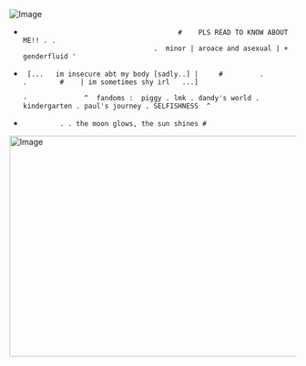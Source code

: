 
![Image](https://github.com/user-attachments/assets/6c45731a-ab0c-42da-a9aa-1fcd7e834db7)

  -
                                              #    PLS READ TO KNOW ABOUT ME!! . .
                                        .  minor | aroace and asexual | + genderfluid '
-      [...   im insecure abt my body [sadly..] |     #         .          .        #    | im sometimes shy irl   ...]
                                                                                                                                -              ^  fandoms :  piggy . lmk . dandy's world . kindergarten . paul's journey . SELFISHNESS  ^
-              . . the moon glows, the sun shines # 
     
<img width="645" height="387" alt="Image" src="https://github.com/user-attachments/assets/fdce84ad-394b-4e97-959f-617c8ccc9977" />
